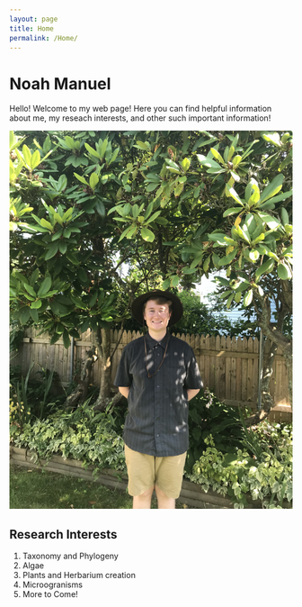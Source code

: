 ```yaml
---
layout: page
title: Home
permalink: /Home/
---
```


# Noah Manuel
Hello! Welcome to my web page! Here you can find helpful information about me, my reseach interests, and other such important information!


![alt text](Picture.jpg)




## Research Interests
1. Taxonomy and Phylogeny
2. Algae 
3. Plants and Herbarium creation
4. Microogranisms
5. More to Come!

   
